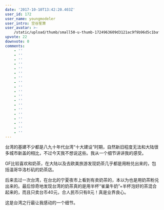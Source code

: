 ```yaml
---
date: '2017-10-10T13:42:20.403Z'
user_id: 172
user_name: youngmodeler
user_intro: 空谷笙箫
user_avatar: >-
    /static/upload/thumb/small50-u-thumb-1724963609d3121ac9f9b96d5c1baf95324968fb031.png
upvote: 22
downvote: 0
comments:
    - ''
    - ''
    - ''
    - ''
    - ''
    - ''
    - ''
    - ''
    - ''
    - ''
    - ''
    - ''
    - ''
    - ''
    - ''
    - ''
    - ''
    - ''
    - ''
---
```


台湾的基建不少都是八九十年代台湾“十大建设”时期，自然新旧程度无法和大陆很多城市新盖的相比，不过今天我不想说这些。我从一个细节讲讲我的感受。

GF比较喜欢和奶茶，在大陆以及去欧美旅游发现奶茶几乎都是用粉兑出来的，包括温哥华洛杉矶的奶茶店。

后来去过一次台湾，在台北的宁夏夜市上看到有卖奶茶的，本以为也是用奶茶粉兑出来的。最后惊奇地发现台湾的奶茶真的是用半杯“雀巢牛奶”+半杯泡好的茶混合起来的，而且只卖台币40元，合人民币只有8元！真是业界良心。

这是台湾之行最让我感动的一个细节。
